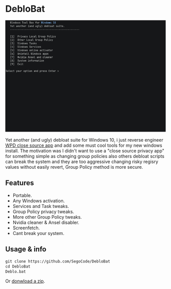 # DebloBat
<img  src="https://github.com/SegoCode/DebloBat/blob/main/media/demo.gif">

Yet another (and ugly) debloat suite for Windows 10, i just reverse engineer [WPD close source app](https://wpd.app/) and add some must cool tools for my new windows install. The motivation was I didn't want to use a "close source privacy app" for something simple as changing group policies also others debloat scripts can break the system and they are too aggressive changing risky regisry values without easily revert, Group Policy method is more secure.


## Features
- Portable.
- Any Windows activation.
- Services and Task tweaks.
- Group Policy privacy tweaks.
- More other Group Policy tweaks.
- Nvidia cleaner & Ansel disabler.
- Screenfetch.
- Cant break your system.

## Usage & info

```shell
git clone https://github.com/SegoCode/DebloBat
cd DebloBat
Deblo.bat
```
Or [donwload a zip](https://github.com/SegoCode/DebloBat/archive/refs/heads/main.zip).
